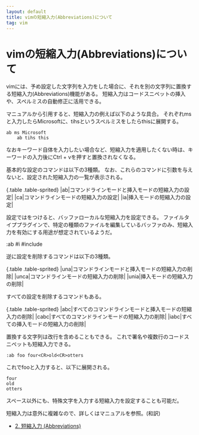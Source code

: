 ```yaml
---
layout: default
title: vimの短縮入力(Abbreviations)について
tag: vim
---
```


# vimの短縮入力(Abbreviations)について

vimには、予め設定した文字列を入力をした場合に、それを別の文字列に置換する短縮入力(Abbreviations)機能がある。
短縮入力はコードスニペットの挿入や、スペルミスの自動修正に活用できる。

マニュアルから引用すると、短縮入力の例えば以下のような具合。
それぞれmsと入力したらMicrosoftに、tihsというスペルミスをしたらthisに展開する。

    ab ms Microsoft
		ab tihs this

なおキーワード自体を入力したい場合など、短縮入力を適用したくない時は、キーワードの入力後にCtrl + vを押すと置換されなくなる。

基本的な設定のコマンドは以下の3種類。
なお、これらのコマンドに引数を与えないと、設定された短縮入力の一覧が表示される。

{.table .table-sprited}
|ab|コマンドラインモードと挿入モードの短縮入力の設定|
|ca|コマンドラインモードの短縮入力の設定|
|ia|挿入モードの短縮入力の設定|

設定では<buffer>をつけると、バッファローカルな短縮入力を設定できる。
ファイルタイププラグインで、特定の種類のファイルを編集しているバッファのみ、短縮入力を有効にする用途が想定されているようだ。

:ab <buffer> #i #include

逆に設定を削除するコマンドは以下の3種類。

{.table .table-sprited}
|una|コマンドラインモードと挿入モードの短縮入力の削除|
|unca|コマンドラインモードの短縮入力の削除|
|unia|挿入モードの短縮入力の削除|

すべての設定を削除するコマンドもある。

{.table .table-sprited}
|abc|すべてのコマンドラインモードと挿入モードの短縮入力の削除|
|cabc|すべてのコマンドラインモードの短縮入力の削除|
|iabc|すべての挿入モードの短縮入力の削除|

置換する文字列は改行を含めることもできる。
これで署名や複数行のコードスニペットも短縮入力できる。

    :ab foo four<CR>old<CR>otters

これでfooと入力すると、以下に展開される。

    four
    old
    otters

スペース以外にも、特殊文字を入力する短縮入力を設定することも可能だ。

短縮入力は意外に複雑なので、詳しくはマニュアルを参照。(和訳)

- [2. 短縮入力 (Abbreviations)](http://vim-jp.org/vimdoc-ja/map.html#abbreviations)

